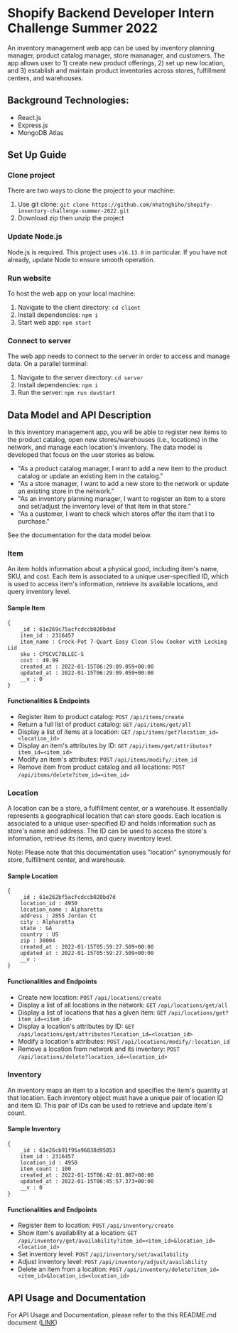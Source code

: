 # Shopify Backend Developer Intern Challenge Summer 2022

An inventory management web app can be used by inventory planning manager, product catalog manager, store mananager, and customers. The app allows user to 1) create new product offerings, 2) set up new location, and 3) establish and maintain product inventories across stores, fulfillment centers, and warehouses.

## Background Technologies:

- React.js
- Express.js
- MongoDB Atlas

## Set Up Guide

### Clone project

There are two ways to clone the project to your machine:

1. Use git clone: `git clone https://github.com/nhatnghiho/shopify-inventory-challenge-summer-2022.git`
2. Download zip then unzip the project

### Update Node.js

Node.js is required. This project uses `v16.13.0` in particular. If you have not already, update Node to ensure smooth operation.

### Run website

To host the web app on your local machine:

1. Navigate to the client directory: `cd client`
2. Install dependencies: `npm i`
3. Start web app: `npm start`

### Connect to server

The web app needs to connect to the server in order to access and manage data. On a parallel terminal:

1. Navigate to the server directory: `cd server`
2. Install dependencies: `npm i`
3. Run the server: `npm run devStart`

## Data Model and API Description

In this inventory management app, you will be able to register new items to the product catalog, open new stores/warehouses (i.e., locations) in the network, and manage each location's inventory. The data model is developed that focus on the user stories as below.

- "As a product catalog manager, I want to add a new item to the product catalog or update an existing item in the catalog."
- "As a store manager, I want to add a new store to the network or update an existing store in the network."
- "As an inventory planning manager, I want to register an item to a store and set/adjust the inventory level of that item in that store."
- "As a customer, I want to check which stores offer the item that I to purchase."

See the documentation for the data model below.

### Item

An item holds information about a physical good, including item's name, SKU, and cost. Each item is associated to a unique user-specified ID, which is used to access item's information, retrieve its available locations, and query inventory level.

#### Sample Item

```
{
    _id : 61e269c75acfcdccb020bdad
    item_id : 2316457
    item_name : Crock-Pot 7-Quart Easy Clean Slow Cooker with Locking Lid
    sku : CPSCVC70LLEC-S
    cost : 49.99
    created_at : 2022-01-15T06:29:09.059+00:00
    updated_at : 2022-01-15T06:29:09.059+00:00
    __v : 0
}
```

#### Functionalities & Endpoints

- Register item to product catalog: `POST` `/api/items/create`
- Return a full list of product catalog: `GET` `/api/items/get/all`
- Display a list of items at a location: `GET` `/api/items/get?location_id=<location_id>`
- Display an item's attributes by ID: `GET` `/api/items/get/attributes?item_id=<item_id>`
- Modify an item's attributes: `POST` `/api/items/modify/:item_id`
- Remove item from product catalog and all locations: `POST` `/api/items/delete?item_id=<item_id>`

### Location

A location can be a store, a fulfillment center, or a warehouse. It essentially represents a geographical location that can store goods. Each location is associated to a unique user-specified ID and holds information such as store's name and address. The ID can be used to access the store's information, retrieve its items, and query inventory level.

Note: Please note that this documentation uses "location" synonymously for store, fulfillment center, and warehouse.

#### Sample Location

```
{
    _id : 61e262bf5acfcdccb020bd7d
    location_id : 4950
    location_name : Alpharetta
    address : 2855 Jordan Ct
    city : Alpharetta
    state : GA
    country : US
    zip : 30004
    created_at : 2022-01-15T05:59:27.509+00:00
    updated_at : 2022-01-15T05:59:27.509+00:00
    __v :
}
```

#### Functionalities and Endpoints

- Create new location: `POST` `/api/locations/create`
- Display a list of all locations in the network: `GET` `/api/locations/get/all`
- Display a list of locations that has a given item: `GET` `/api/locations/get?item_id=<item_id>`
- Display a location's attributes by ID: `GET` `/api/locations/get/attributes?location_id=<location_id>`
- Modify a location's attributes: `POST` `/api/locations/modify/:location_id`
- Remove a location from network and its inventory: `POST` `/api/locations/delete?location_id=<location_id>`

### Inventory

An inventory maps an item to a location and specifies the item's quantity at that location. Each inventory object must have a unique pair of location ID and item ID. This pair of IDs can be used to retrieve and update item's count.

#### Sample Inventory

```
{
    _id : 61e26cb91f95a96838d95053
    item_id : 2316457
    location_id : 4950
    item_count : 100
    created_at : 2022-01-15T06:42:01.087+00:00
    updated_at : 2022-01-15T06:45:57.373+00:00
    __v : 0
}
```

#### Functionalities and Endpoints

- Register item to location: `POST` `/api/inventory/create`
- Show item's availability at a location: `GET` `/api/inventory/get/availability?item_id=<item_id>&location_id=<location_id>`
- Set inventory level: `POST` `/api/inventory/set/availability`
- Adjust inventory level: `POST` `/api/inventory/adjust/availability`
- Delete an item from a location: `POST` `/api/inventory/delete?item_id=<item_id>&location_id=<location_id>`

## API Usage and Documentation

For API Usage and Documentation, please refer to the this README.md document ([LINK](https://github.com/nhatnghiho/shopify-inventory-private/blob/2e8b63b37b0a4f594df5f8d3e0b0111830567d7b/server/README.md))
